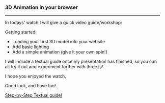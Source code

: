 ### 3D Animation in your browser
***


In todays' watch I will give a quick video guide/workshop:

Getting started:
* Loading your first 3D model into your website
* Add basic lighting
* Add a simple animation (give it your own spin!)

I will include a textual guide once my presentation has finished, so you can all try it out and experiment further with three.js!

I hope you enjoyed the watch,

Good luck, and have fun!

[Step-by-Step Textual guide!](https://github.com/Vicible2/watch-3D-preset/blob/main/Instructions.pdf "Instructions")



